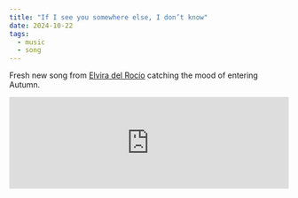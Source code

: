 ```yaml
---
title: "If I see you somewhere else, I don’t know"
date: 2024-10-22
tags:
  - music
  - song
---
```


Fresh new song from [Elvira del Rocío](https://www.instagram.com/elvira.del.rocio?utm_source=ig_web_button_share_sheet&igsh=ZDNlZDc0MzIxNw==) catching the mood of entering Autumn.

<iframe width="100%" height="166" scrolling="no" frameborder="no" allow="autoplay" src="https://w.soundcloud.com/player/?url=https%3A//api.soundcloud.com/tracks/1939301531&color=%23ff5500&auto_play=false&hide_related=false&show_comments=true&show_user=true&show_reposts=false&show_teaser=false"></iframe><div style="font-size: 10px; color: #cccccc;line-break: anywhere;word-break: normal;overflow: hidden;white-space: nowrap;text-overflow: ellipsis; font-family: Interstate,Lucida Grande,Lucida Sans Unicode,Lucida Sans,Garuda,Verdana,Tahoma,sans-serif;font-weight: 100;"><a href="https://soundcloud.com/maleficae" title="elvira del rocío" target="_blank" style="color: #cccccc; text-decoration: none;"></div>